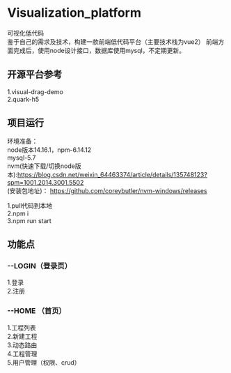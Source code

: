 # Visualization_platform
可视化低代码  
鉴于自己的需求及技术，构建一款前端低代码平台（主要技术栈为vue2）
前端方面完成后，使用node设计接口，数据库使用mysql，不定期更新。
## 开源平台参考
1.visual-drag-demo  
2.quark-h5
## 项目运行  
环境准备：  
node版本14.16.1，npm-6.14.12  
mysql-5.7  
nvm(快速下载/切换node版本):https://blog.csdn.net/weixin_64463374/article/details/135748123?spm=1001.2014.3001.5502  
(安装包地址)： https://github.com/coreybutler/nvm-windows/releases  
  
1.pull代码到本地  
2.npm i  
3.npm run start
## 功能点
### --LOGIN（登录页）
1.登录  
2.注册  
### --HOME （首页）
1.工程列表  
2.新建工程  
3.动态路由  
4.工程管理  
5.用户管理（权限、crud）
